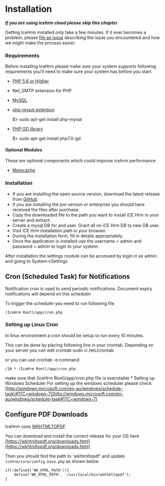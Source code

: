# Installation

_**If you are using icehrm cloud please skip this chapter**_

Getting IceHrm installed only take a few minutes. If it ever becomes a problem, please [file an issue](https://github.com/gamonoid/icehrm/issues/new) describing the issue you encountered and how we might make the process easier.

### Requirements <a id="requirements"></a>

Before installing IceHrm please make sure your system supports following requirements you’ll need to make sure your system has before you start.

* [PHP 5.6 or Higher](http://php.net/)
* Net\_SMTP extension for PHP
* [MySQL](http://dev.mysql.com/downloads/)
* [php-mysql extention](http://php.net/manual/en/mysqli.installation.php)

  $&gt; sudo apt-get install php-mysql

* [PHP GD library](http://php.net/manual/en/mysqli.installation.php)

  $&gt; sudo apt-get install php7.0-gd

#### Optional Modules <a id="optional-modules"></a>

These are optional components which could improve icehrm performance

* [Memcache](https://www.digitalocean.com/community/tutorials/how-to-install-and-use-memcache-on-ubuntu-14-04)

### Installation <a id="installation"></a>

* If you are installing the open source version, download the latest release from [GitHub](https://github.com/gamonoid/icehrm/releases/latest)
* If you are installing the pro version or enterprise you should have received the files after purchase.
* Copy the downloaded file to the path you want to install iCE Hrm in your server and extract.
* Create a mysql DB for and user. Grant all on iCE Hrm DB to new DB user.
* Visit iCE Hrm installation path in your browser.
* During the installation form, fill in details appropriately.
* Once the application is installed use the username = admin and password = admin to login to your system.

After installation the settings module can be accessed by login in as admin and going to System-&gt;Settings

## Cron \(Scheduled Task\) for Notifications

Notification cron is used to send periodic notifications. Document expiry notifications will depend on this scheduler.

To trigger the scheduler you need to run following file

```text
(IceHrm Root)/app/cron.php
```

### Setting up Linux Cron

In linux environment a cron should be setup to run every 10 minutes.

This can be done by placing following line in your crontab. Depending on your server you can edit crontab sudo vi /etc/crontab

or you can use crontab -e command

```text
/10 * (IceHrm Root)/app/cron.php
```

make sure that \(IceHrm Root\)/app/cron.php file is executable \* Setting up Windows Scheduler For setting up the windows scheduler please check [http://windows.microsoft.com/en-au/windows/schedule-task\#1TC=windows-7](http://windows.microsoft.com/en-au/windows/schedule-task#1TC=windows-7)

## Configure PDF Downloads

IceHrm uses [WKHTMLTOPDF](https://wkhtmltopdf.org/index.html)

You can download and install the correct release for your OS here [https://wkhtmltopdf.org/downloads.html](https://wkhtmltopdf.org/downloads.html)

Then you should find the path to 'wkhtmltopdf' and update `icehrm/core/config.base.php` as shown below

```text
if(!defined('WK_HTML_PATH')){
    define('WK_HTML_PATH', '/usr/local/bin/wkhtmltopdf');
}
```

